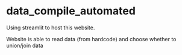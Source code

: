 # data_compile_automated

Using streamlit to host this website.

Website is able to read data (from hardcode)  and choose whether to union/join data
